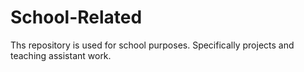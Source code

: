# School-Related
Ths repository is used for school purposes. Specifically projects and teaching assistant work.
